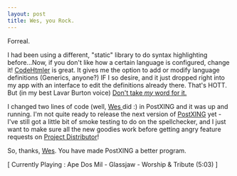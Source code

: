 ```yaml
---
layout: post
title: Wes, you Rock.
---
```

<p>Forreal. </p>
<p>I had been using a different, "static" library to do syntax highlighting 
before...Now, if you don't like how a certain language is configured, change it! 
<a href="http://puzzleware.net/codehtmler">CodeHtmler</a> is great. It 
gives me the option to add or modify language definitions (Generics, anyone?) IF 
I so desire, and it just dropped right into my app with an interface to edit the 
definitions already there. That's HOTT. But (in my best Lavar Burton voice) <a href="http://weblogs.asp.net/whaggard/archive/2004/12/02/274133.aspx">Don't take 
<em>my </em>word for it.</a></p>
<p>I changed two lines of code (well, <a href="http://weblogs.asp.net/whaggard/archive/2004/12/02/274133.aspx">Wes 
</a>did :) in PostXING and it was up and running. I'm not quite ready to release 
the next version of <a href="http://PostXING.url123.com/main">PostXING</a> yet - I've still got a 
little bit of smoke testing to do on the spellchecker, and I just want to make 
sure all the new goodies work before getting angry feature requests on <a href="http://projectdistributor.net">Project Distributor</a>!</p>
<p>So, thanks, <a href="http://weblogs.asp.net/whaggard">Wes</a>. You have made 
PostXING a better program.</p>
<p class="media">[ Currently Playing : Ape Dos Mil - Glassjaw - Worship &amp; 
Tribute (5:03) ]</p>